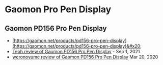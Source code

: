 # Gaomon Pro Pen Display

## Gaomon PD156 Pro Pen Display

* [https://gaomon.net/products/pd156-pro-pen-display](https://gaomon.net/products/pd156-pro-pen-display)&#x20;
* [Teoh review of Gaomon PD156 Pro Pen Display](https://www.youtube.com/watch?v=YoVAawqFPnQ) - Sep 1, 2021
* [weronoyume review of Gaomon PD156 Pro Pen Display](https://www.youtube.com/watch?v=vWnwyb2c0vM) Mar 20, 2020

##

